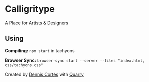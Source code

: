 # Calligritype

A Place for Artists & Designers

## Using

**Compiling:** `npm start` in tachyons

**Browser Sync:** `browser-sync start --server --files "index.html, css/tachyons.css"`

Created by [Dennis Cortés](http://twitter.com/fromcortes) with [Quarry](http://usequarry.com)
